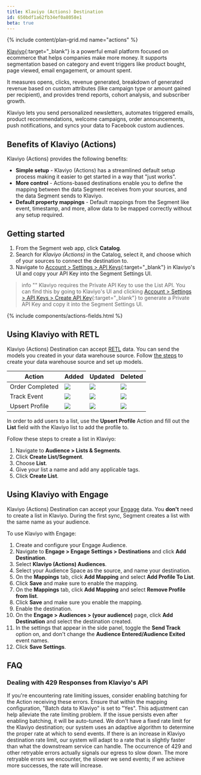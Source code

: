 ```yaml
---
title: Klaviyo (Actions) Destination
id: 650bdf1a62fb34ef0a8058e1
beta: true
---
```



{% include content/plan-grid.md name="actions" %}

[Klaviyo](https://www.klaviyo.com){:target="_blank"} is a powerful email platform focused on ecommerce that helps companies make more money. It supports segmentation based on category and event triggers like product bought, page viewed, email engagement, or amount spent.

It measures opens, clicks, revenue generated, breakdown of generated revenue based on custom attributes (like campaign type or amount gained per recipient), and provides trend reports, cohort analysis, and subscriber growth.

Klaviyo lets you send personalized newsletters, automates triggered emails, product recommendations, welcome campaigns, order announcements, push notifications, and syncs your data to Facebook custom audiences.

## Benefits of Klaviyo (Actions)

Klaviyo (Actions) provides the following benefits:

- **Simple setup** - Klaviyo (Actions) has a streamlined default setup process making it easier to get started in a way that "just works".
- **More control** - Actions-based destinations enable you to define the mapping between the data Segment receives from your sources, and the data Segment sends to Klaviyo.
- **Default property mappings** - Default mappings from the Segment like event, timestamp, and more, allow data to be mapped correctly without any setup required.


## Getting started

1. From the Segment web app, click **Catalog**.
2. Search for *Klaviyo (Actions)* in the Catalog, select it, and choose which of your sources to connect the destination to.
3. Navigate to [Account > Settings > API Keys](https://www.klaviyo.com/account#api-keys-tab){:target="_blank"} in Klaviyo's UI and copy your API Key into the Segment Settings UI.

> info ""
> Klaviyo requires the Private API Key to use the List API. You can find this by going to Klaviyo's UI and clicking [Account > Settings > API Keys > Create API Key](https://www.klaviyo.com/account#api-keys-tab){:target="_blank"}  to generate a Private API Key and copy it into the Segment Settings UI.


{% include components/actions-fields.html %}

## Using Klaviyo with RETL 

Klaviyo (Actions) Destination can accept [RETL](/docs/connections/reverse-etl/) data. You can send the models you created in your data warehouse source. Follow [the steps](/docs/connections/reverse-etl/#step-1-add-a-source) to create your data warehouse source and set up models. 


| Action          | Added           | Updated        | Deleted         |
| --------------  | --------------- | -------------- | --------------- | 
| Order Completed | <img class="inline" src="/docs/images/supported.svg" /> | <img class="inline" src="/docs/images/unsupported.svg" />        | <img class="inline" src="/docs/images/unsupported.svg" />       |
| Track Event     | <img class="inline" src="/docs/images/supported.svg" />         | <img class="inline" src="/docs/images/unsupported.svg" />       | <img class="inline" src="/docs/images/unsupported.svg" />        |
| Upsert Profile  | <img class="inline" src="/docs/images/supported.svg" />         | <img class="inline" src="/docs/images/supported.svg" />        | <img class="inline" src="/docs/images/unsupported.svg" />        |

In order to add users to a list, use the **Upsert Profile** Action and fill out the **List** field with the Klaviyo list to add the profile to.

Follow these steps to create a list in Klaviyo: 

1. Navigate to **Audience > Lists & Segments**.
2. Click **Create List/Segment**.
3. Choose **List**.
4. Give your list a name and add any applicable tags.
5. Click **Create List**.


## Using Klaviyo with Engage

Klaviyo (Actions) Destination can accept your [Engage](/docs/engage/) data. You **don't** need to create a list in Klaviyo. During the first sync, Segment creates a list with the same name as your audience. 

To use Klaviyo with Engage:
1. Create and configure your Engage Audience.
2. Navigate to **Engage > Engage Settings > Destinations** and click **Add Destination**.
3. Select **Klaviyo (Actions) Audiences**.
4. Select your Audience Space as the source, and name your destination.
5. On the **Mappings** tab, click **Add Mapping** and select **Add Profile To List**. 
6. Click **Save** and make sure to enable the mapping. 
7. On the **Mappings** tab, click **Add Mapping** and select **Remove Profile from list**. 
8. Click **Save** and make sure you enable the mapping. 
9. Enable the destination. 
10. On the **Engage > Audiences > (your audience)** page, click **Add Destination** and select the destination created.
11. In the settings that appear in the side panel, toggle the **Send Track** option on, and don't change the **Audience Entered/Audience Exited** event names.
12. Click **Save Settings**.

## FAQ 

### Dealing with 429 Responses from Klaviyo's API 

If you're encountering rate limiting issues, consider enabling batching for the Action receiving these errors. Ensure that within the mapping configuration, "Batch data to Klaviyo" is set to "Yes". This adjustment can help alleviate the rate limiting problem. If the issue persists even after enabling batching, it will be auto-tuned. We don't have a fixed rate limit for the Klaviyo destination; our system uses an adaptive algorithm to determine the proper rate at which to send events. If there is an increase in Klaviyo destination rate limit, our system will adapt to a rate that is slightly faster than what the downstream service can handle. The occurrence of 429 and other retryable errors actually signals our egress to slow down. The more retryable errors we encounter, the slower we send events; if we achieve more successes, the rate will increase.
